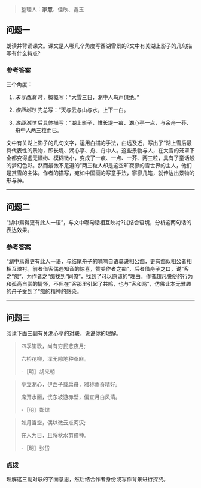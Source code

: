 > 整理人：**家慧**、佳欣、鑫玉

## 问题一

朗读并背诵课文。课文是人哪几个角度写西湖雪景的?文中有关湖上影子的几句描写有什么特点?

### 参考答案

三个角度：

1. *未写西湖* 时，概概写：“大雪三日，湖中人鸟声俱绝。”

2. *游西湖时* 先总写：“天与云与山与水，上下一白。

3. *游西湖时* 后具体描写：“湖上影子，惟长堤一痕、湖心亭一点，与余舟一芥、舟中人两三粒而已。

   


文中有关湖上影子的几句文字，运用白描的手法，由远及近，写出了“湖上雪后最具代表性的景物，即长堤、湖心亭、舟、舟中人。这些景物与人，在大雪的笼罩下全都变得虚无縹缈、模糊微小，变成了一痕、一点、一芥、两三粒，具有了童话般的梦幻色彩。然而最微不足道的“两三粒人却是这空旷寂寥的雪世界的主人，他们是赏雪的主体。作者的描写，宛如中国画的写意手法，寥寥几笔，就传达出景物的形与神。



------



## 问题二

“湖中焉得更有此人一语”，与文中哪句话相互映衬?试结合语境，分析这两句话的表达效果。

### 参考答案

“湖中焉得更有此人一语，与结尾舟子的喃喃自语莫说相公痴，更有痴似相公者相相互映衬。前者借客偶遇知音的惊喜，赞美作者之痴”，后者借舟子之口，说“客之“痴”，为作者之“痴找到“同僚”，找到了可以原谅的“理由。作者超凡脱俗的行为和孤高自赏的情怀，不但在“客那里引起了共鸣，也与“客和鸣”，仿佛让本无雅趣的舟子受到了“痴的精神的感染。



------



## 问题三

阅读下面三副有关湖心亭的对联，说说你的理解。

> 四季笙歌，尚有穷民悲夜月;
>
> 六桥花柳，浑无隙地种桑麻。
>
> -［明］胡来朝



> 亭立湖心，伊西子载扁舟，雅称雨奇晴好;
>
> 席开水面，恍东坡游赤壁，偏宜月白风清。
>
> -［明］郑焊



> 如月当空，偶以微云点河汉;
>
> 在人为目，且将秋水剪瞳神。
>
> -［明］张岱

### 点拨

理解这三副对联的字面意思，然后结合作者身份或写作背景进行探究。